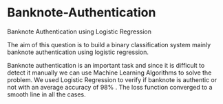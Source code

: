 # Banknote-Authentication
Banknote Authentication using Logistic Regression


The aim of this question is to build a binary classification system mainly banknote authentication using logistic regression.

Banknote authentication is an important task and since it is difficult to detect it manually we can use Machine Learning Algorithms to solve 	the problem. 
We used Logistic Regression to verify if banknote is authentic or not with an average accuracy of 98% .
The loss function converged to a smooth line in all the cases.

